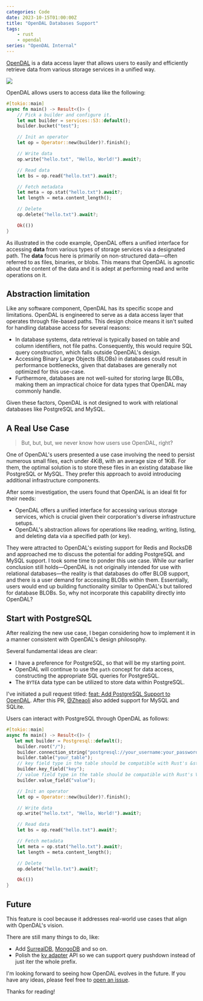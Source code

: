 ```yaml
---
categories: Code
date: 2023-10-15T01:00:00Z
title: "OpenDAL Databases Support"
tags:
    - rust
    - opendal
series: "OpenDAL Internal"
---
```


[OpenDAL](https://github.com/apache/incubator-opendal) is a data access layer that allows users to easily and efficiently retrieve data from various storage services in a unified way.

![](opendal.png)

OpenDAL allows users to access data like the following:

```rust
#[tokio::main]
async fn main() -> Result<()> {
    // Pick a builder and configure it.
    let mut builder = services::S3::default();
    builder.bucket("test");

    // Init an operator
    let op = Operator::new(builder)?.finish();

    // Write data
    op.write("hello.txt", "Hello, World!").await?;

    // Read data
    let bs = op.read("hello.txt").await?;

    // Fetch metadata
    let meta = op.stat("hello.txt").await?;
    let length = meta.content_length();

    // Delete
    op.delete("hello.txt").await?;

    Ok(())
}
```

As illustrated in the code example, OpenDAL offers a unified interface for accessing **data** from various types of storage services via a designated path. The **data** focus here is primarily on non-structured data—often referred to as files, binaries, or blobs. This means that OpenDAL is agnostic about the content of the data and it is adept at performing read and write operations on it.

## Abstraction limitation

Like any software component, OpenDAL has its specific scope and limitations. OpenDAL is engineered to serve as a data access layer that operates through file-based paths. This design choice means it isn't suited for handling database access for several reasons:

- In database systems, data retrieval is typically based on table and column identifiers, not file paths. Consequently, this would require SQL query construction, which falls outside OpenDAL's design.
- Accessing Binary Large Objects (BLOBs) in databases could result in performance bottlenecks, given that databases are generally not optimized for this use-case.
- Furthermore, databases are not well-suited for storing large BLOBs, making them an impractical choice for data types that OpenDAL may commonly handle.

Given these factors, OpenDAL is not designed to work with relational databases like PostgreSQL and MySQL.

## A Real Use Case

> But, but, but, we never know how users use OpenDAL, right?

One of OpenDAL's users presented a use case involving the need to persist numerous small files, each under 4KiB, with an average size of 1KiB. For them, the optimal solution is to store these files in an existing database like PostgreSQL or MySQL. They prefer this approach to avoid introducing additional infrastructure components.

After some investigation, the users found that OpenDAL is an ideal fit for their needs:

- OpenDAL offers a unified interface for accessing various storage services, which is crucial given their corporation's diverse infrastructure setups.
- OpenDAL's abstraction allows for operations like reading, writing, listing, and deleting data via a specified path (or key).

They were attracted to OpenDAL's existing support for Redis and RocksDB and approached me to discuss the potential for adding PostgreSQL and MySQL support. I took some time to ponder this use case. While our earlier conclusion still holds—OpenDAL is not originally intended for use with relational databases—the reality is that databases do offer BLOB support, and there is a user demand for accessing BLOBs within them. Essentially, users would end up building functionality similar to OpenDAL's but tailored for database BLOBs. So, why not incorporate this capability directly into OpenDAL?

## Start with PostgreSQL

After realizing the new use case, I began considering how to implement it in a manner consistent with OpenDAL's design philosophy.

Several fundamental ideas are clear:

- I have a preference for PostgreSQL, so that will be my starting point.
- OpenDAL will continue to use the `path` concept for data access, constructing the appropriate SQL queries for PostgreSQL.
- The `BYTEA` data type can be utilized to store data within PostgreSQL.

I've initiated a pull request titled: [feat: Add PostgreSQL Support to OpenDAL](https://github.com/apache/incubator-opendal/pull/2815). After this PR, [@Zheaoli](https://github.com/Zheaoli) also added support for MySQL and SQLite.

Users can interact with PostgreSQL through OpenDAL as follows:

```rust
#[tokio::main]
async fn main() -> Result<()> {
   let mut builder = Postgresql::default();
    builder.root("/");
    builder.connection_string("postgresql://your_username:your_password@127.0.0.1:5432/your_database");
    builder.table("your_table");
    // key field type in the table should be compatible with Rust's &str like text
    builder.key_field("key");
    // value field type in the table should be compatible with Rust's Vec<u8> like bytea
    builder.value_field("value");

    // Init an operator
    let op = Operator::new(builder)?.finish();

    // Write data
    op.write("hello.txt", "Hello, World!").await?;

    // Read data
    let bs = op.read("hello.txt").await?;

    // Fetch metadata
    let meta = op.stat("hello.txt").await?;
    let length = meta.content_length();

    // Delete
    op.delete("hello.txt").await?;

    Ok(())
}
```

## Future

This feature is cool because it addresses real-world use cases that align with OpenDAL's vision.

There are still many things to do, like:

- Add [SurrealDB](https://github.com/apache/incubator-opendal/issues/2753), [MongoDB](https://github.com/apache/incubator-opendal/issues/3291) and so on.
- Polish the [kv adapter](https://github.com/apache/incubator-opendal/blob/main/core/src/raw/adapters/kv/api.rs) API so we can support query pushdown instead of just iter the whole prefix.

I'm looking forward to seeing how OpenDAL evolves in the future. If you have any ideas, please feel free to [open an issue](https://github.com/apache/incubator-opendal/issues).

Thanks for reading!
